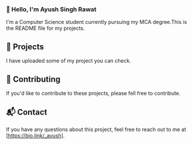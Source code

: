 ### 👋 Hello, I'm Ayush Singh Rawat
I'm a Computer Science student currently pursuing my MCA degree.This is the README file for my projects.

## 📝 Projects
I have uploaded some of my project you can check.

## 🤝 Contributing
If you'd like to contribute to these projects, please fell free to contribute.

## 📬 Contact
If you have any questions about this project, feel free to reach out to me at [https://bio.link/_ayush].
